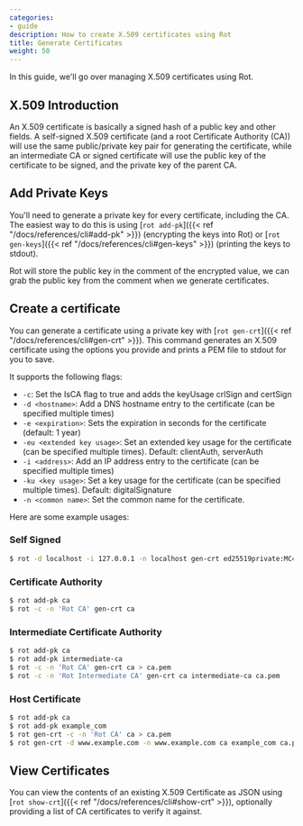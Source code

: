 ```yaml
---
categories:
- guide
description: How to create X.509 certificates using Rot
title: Generate Certificates
weight: 50
---
```


In this guide, we'll go over managing X.509 certificates using Rot.

## X.509 Introduction

An X.509 certificate is basically a signed hash of a public key and other fields.  A self-signed X.509 certificate (and a root Certificate Authority (CA)) will use the same public/private key pair for generating the certificate, while an intermediate CA or signed certificate will use the public key of the certificate to be signed, and the private key of the parent CA.

## Add Private Keys

You'll need to generate a private key for every certificate, including the CA.  The easiest way to do this is using [`rot add-pk`]({{< ref "/docs/references/cli#add-pk" >}}) (encrypting the keys into Rot) or [`rot gen-keys`]({{< ref "/docs/references/cli#gen-keys" >}}) (printing the keys to stdout).

Rot will store the public key in the comment of the encrypted value, we can grab the public key from the comment when we generate certificates.

## Create a certificate

You can generate a certificate using a private key with [`rot gen-crt`]({{< ref "/docs/references/cli#gen-crt" >}}).  This command generates an X.509 certificate using the options you provide and prints a PEM file to stdout for you to save.

It supports the following flags:

- `-c`: Set the IsCA flag to true and adds the keyUsage crlSign and certSign
- `-d <hostname>`: Add a DNS hostname entry to the certificate (can be specified multiple times)
- `-e <expiration>`: Sets the expiration in seconds for the certificate (default: 1 year)
- `-eu <extended key usage>`: Set an extended key usage for the certificate (can be specified multiple times).  Default: clientAuth, serverAuth
- `-i <address>`: Add an IP address entry to the certificate (can be specified multiple times)
- `-ku <key usage>`: Set a key usage for the certificate (can be specified multiple times).  Default: digitalSignature
- `-n <common name>`: Set the common name for the certificate.

Here are some example usages:

### Self Signed

```bash
$ rot -d localhost -i 127.0.0.1 -n localhost gen-crt ed25519private:MC4CAQAwBQYDK2VwBCIEIAw1E0///GuHuAsxK/2gAGRRwZkrJD/mxk0HUS1VSN1a:1CjPxcEvDy
```

### Certificate Authority

```bash
$ rot add-pk ca
$ rot -c -n 'Rot CA' gen-crt ca
```

### Intermediate Certificate Authority


```bash
$ rot add-pk ca
$ rot add-pk intermediate-ca
$ rot -c -n 'Rot CA' gen-crt ca > ca.pem
$ rot -c -n 'Rot Intermediate CA' gen-crt ca intermediate-ca ca.pem
```

### Host Certificate

```bash
$ rot add-pk ca
$ rot add-pk example_com
$ rot gen-crt -c -n 'Rot CA' ca > ca.pem
$ rot gen-crt -d www.example.com -n www.example.com ca example_com ca.pem
```

## View Certificates

You can view the contents of an existing X.509 Certificate as JSON using [`rot show-crt`]({{< ref "/docs/references/cli#show-crt" >}}), optionally providing a list of CA certificates to verify it against.
